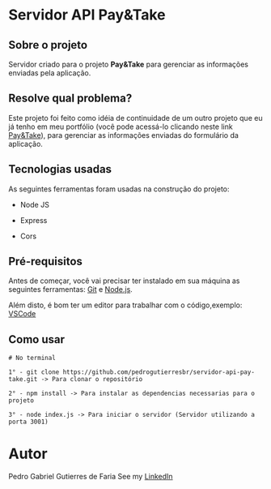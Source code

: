 # Servidor API Pay&Take

## Sobre o projeto

Servidor criado para o projeto **Pay&Take** para gerenciar as informações enviadas pela aplicação.

## Resolve qual problema?

Este projeto foi feito como idéia de continuidade de um outro projeto que eu já tenho em meu portfólio (você pode acessá-lo clicando neste link [Pay&Take](https://github.com/pedrogutierresbr/Pay-and-Take)), para gerenciar as informações enviadas do formulário da aplicação.

## Tecnologias usadas

As seguintes ferramentas foram usadas na construção do projeto:

-   Node JS

-   Express

-   Cors

## Pré-requisitos

Antes de começar, você vai precisar ter instalado em sua máquina as seguintes ferramentas: [Git](https://git-scm.com/) e [Node.js](https://nodejs.org/en/).

Além disto, é bom ter um editor para trabalhar com o código,exemplo: [VSCode](https://code.visualstudio.com/)

## Como usar

```
# No terminal

1° - git clone https://github.com/pedrogutierresbr/servidor-api-pay-take.git -> Para clonar o repositório

2° - npm install -> Para instalar as dependencias necessarias para o projeto

3° - node index.js -> Para iniciar o servidor (Servidor utilizando a porta 3001)
```

# Autor

Pedro Gabriel Gutierres de Faria
See my [LinkedIn](https://www.linkedin.com/in/pedro-gutierres/)
